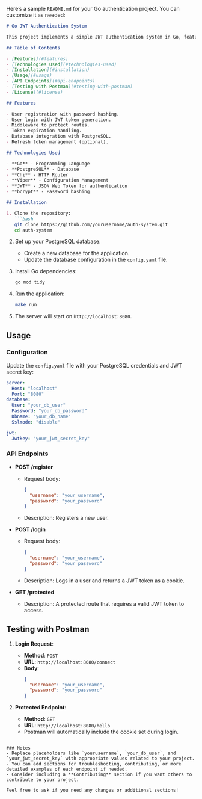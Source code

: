 Here’s a sample `README.md` for your Go authentication project. You can customize it as needed:

```markdown
# Go JWT Authentication System

This project implements a simple JWT authentication system in Go, featuring user registration, login, and token management. The application utilizes PostgreSQL for data storage and includes middleware for protecting routes.

## Table of Contents

- [Features](#features)
- [Technologies Used](#technologies-used)
- [Installation](#installation)
- [Usage](#usage)
- [API Endpoints](#api-endpoints)
- [Testing with Postman](#testing-with-postman)
- [License](#license)

## Features

- User registration with password hashing.
- User login with JWT token generation.
- Middleware to protect routes.
- Token expiration handling.
- Database integration with PostgreSQL.
- Refresh token management (optional).

## Technologies Used

- **Go** - Programming Language
- **PostgreSQL** - Database
- **Chi** - HTTP Router
- **Viper** - Configuration Management
- **JWT** - JSON Web Token for authentication
- **bcrypt** - Password hashing

## Installation

1. Clone the repository:
   ```bash
   git clone https://github.com/yourusername/auth-system.git
   cd auth-system
   ```

2. Set up your PostgreSQL database:
   - Create a new database for the application.
   - Update the database configuration in the `config.yaml` file.

3. Install Go dependencies:
   ```bash
   go mod tidy
   ```

4. Run the application:
   ```bash
   make run
   ```

5. The server will start on `http://localhost:8080`.

## Usage

### Configuration

Update the `config.yaml` file with your PostgreSQL credentials and JWT secret key:

```yaml
server:
  Host: "localhost"
  Port: "8080"
database:
  User: "your_db_user"
  Password: "your_db_password"
  Dbname: "your_db_name"
  Sslmode: "disable"

jwt:
  Jwtkey: "your_jwt_secret_key"
```

### API Endpoints

- **POST /register**
  - Request body:
    ```json
    {
      "username": "your_username",
      "password": "your_password"
    }
    ```
  - Description: Registers a new user.

- **POST /login**
  - Request body:
    ```json
    {
      "username": "your_username",
      "password": "your_password"
    }
    ```
  - Description: Logs in a user and returns a JWT token as a cookie.

- **GET /protected**
  - Description: A protected route that requires a valid JWT token to access.

## Testing with Postman

1. **Login Request**:
   - **Method**: `POST`
   - **URL**: `http://localhost:8080/connect`
   - **Body**:
     ```json
     {
       "username": "your_username",
       "password": "your_password"
     }
     ```

2. **Protected Endpoint**:
   - **Method**: `GET`
   - **URL**: `http://localhost:8080/hello`
   - Postman will automatically include the cookie set during login.


```

### Notes
- Replace placeholders like `yourusername`, `your_db_user`, and `your_jwt_secret_key` with appropriate values related to your project.
- You can add sections for troubleshooting, contributing, or more detailed examples of each endpoint if needed.
- Consider including a **Contributing** section if you want others to contribute to your project. 

Feel free to ask if you need any changes or additional sections!
